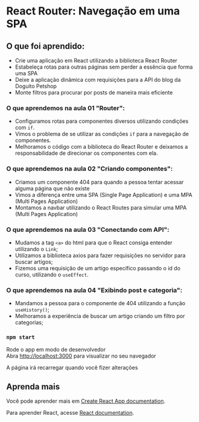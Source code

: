 # React Router: Navegação em uma SPA

## O que foi aprendido:

- Crie uma aplicação em React utilizando a biblioteca React Router
- Estabeleça rotas para outras páginas sem perder a essência que forma uma SPA
- Deixe a aplicação dinâmica com requisições para a API do blog da Doguito Petshop
- Monte filtros para procurar por posts de maneira mais eficiente

### O que aprendemos na aula 01 "Router":

- Configuramos rotas para componentes diversos utilizando condições com `if`.
- Vimos o problema de se utilizar as condições `if` para a navegação de componentes.
- Melhoramos o código com a biblioteca do React Router e deixamos a responsabilidade de direcionar os componentes com ela.

### O que aprendemos na aula 02 "Criando componentes":

- Criamos um componente 404 para quando a pessoa tentar acessar alguma página que não existe
- Vimos a diferença entre uma SPA (Single Page Application) e uma MPA (Multi Pages Application)
- Montamos a navbar utilizando o React Routes para simular uma MPA (Multi Pages Application)

### O que aprendemos na aula 03 "Conectando com API":

- Mudamos a tag `<a>` do html para que o React consiga entender utilizando o `Link`;
- Utilizamos a biblioteca axios para fazer requisições no servidor para buscar artigos;
- Fizemos uma requisição de um artigo específico passando o id do curso, utilizando o `useEffect`.

### O que aprendemos na aula 04 "Exibindo post e categoria":

- Mandamos a pessoa para o componente de 404 utilizando a função `useHistory()`;
- Melhoramos a experiência de buscar um artigo criando um filtro por categorias;

### `npm start`

Rode o app em modo de desenvolvedor\
Abra [http://localhost:3000](http://localhost:3000) para visualizar no seu navegador

A página irá recarregar quando você fizer alterações

## Aprenda mais

Você pode aprender mais em [Create React App documentation](https://facebook.github.io/create-react-app/docs/getting-started).

Para aprender React, acesse [React documentation](https://reactjs.org/).

